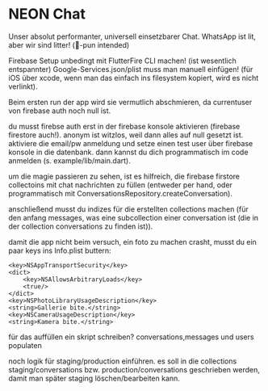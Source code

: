 
# NEON Chat

Unser absolut performanter, universell einsetzbarer Chat. WhatsApp ist lit, aber wir sind litter! (🏴󠁧󠁢󠁥󠁮󠁧󠁿-pun intended)

Firebase Setup unbedingt mit FlutterFire CLI machen! (ist wesentlich entspannter)
Google-Services.json/plist muss man manuell einfügen! (für iOS über xcode, wenn man das einfach ins filesystem kopiert, wird es nicht verlinkt).

Beim ersten run der app wird sie vermutlich abschmieren, da currentuser von firebase auth noch null ist.

du musst firebse auth erst in der firebase konsole aktivieren (firebase firestore auch!).
anonym ist witzlos, weil dann alles auf null gesetzt ist. aktiviere die email/pw anmeldung und setze einen test user über firebase konsole in die datenbank. dann kannst du dich 
programmatisch im code anmelden (s. example/lib/main.dart).

um die magie passieren zu sehen, ist es hilfreich, die firebase firstore collectoins mit chat nachrichten zu füllen (entweder per hand, oder programmatisch mit ConversationsRepository.createConversation).

anschließend musst du indizes für die erstellten collections machen (für den anfang messages, was eine subcollection einer conversation ist (die in der collection conversations zu finden ist)).

damit die app nicht beim versuch, ein foto zu machen crasht, musst du ein paar keys ins Info.plist buttern: 
```
<key>NSAppTransportSecurity</key>
<dict>
	<key>NSAllowsArbitraryLoads</key>
	<true/>
</dict>
<key>NSPhotoLibraryUsageDescription</key>
<string>Gallerie bite.</string>
<key>NSCameraUsageDescription</key>
<string>Kamera bite.</string>
```

für das auffüllen ein skript schreiben? conversations,messages und users populaten

noch logik für staging/production einführen. es soll in die collections staging/conversations bzw. production/conversations geschrieben werden, damit man später staging löschen/bearbeiten kann.
<!-- 
## Stand 17.02.21:
- habe Hadis Code aus Papeo kopiert und ihn syntax-fehler-frei im package zum laufen gebracht
- package kann in flutter projekte importiert werden
- viele files sind komplett auskommentiert (oft im data/models ordner), da sie durch freezed
redundant geworden sind. habe sie noch nicht gelöscht, da ich zu testungszwecken gerne
hadis komplette codebase behalten möchte.
- bei einigen files ist daher im unteren teil ein ```TODO: old```, als Verweis auf die alte Implementierung

- das ziel war folgende verwendung: in der ```main.dart``` des flutter projekts muss zunächst

```dart 
NEONChat.initializeChat(...);
```

aufgerufen werden, mit allen für den Chat nötigen Abhängigkeiten (firebaseAuth, firebaseFirestore etc.). auf diese weise können wir singletons erzeugen (ohne getIt, da das leider nicht auf die packages sieht, sondern nur in der flutter app bleibt).

Erst nachdem der ```init``` call stattgefunden hat, kann man auf die getter von ```NEONChat``` zugreifen. Verwendung habe ich mir folgendermaßen vorgestellt:

```dart
//Das hier ist in einem Chat-UI-bezogenen File, z.B. ChatPage:
...
return BlocProvider<ChatSearchBloc, ChatSearchState>(
    create: (_) => NEONChat.chatSearchBloc,
    ...
);
```

etc. Auf die Chat-bezogenen Blocs wird also nicht via ```getIt```, sondern statisch zugegriffen. Außerdem exportiert das package zahlreiche Widgets, wie z.B. die ```ChatBottomBar``` (die ganzen ätzenden Features davon wie z.B. FilePicker, AudioRecorder sind leider noch nicht getestet, aber 1-zu-1 von papeo übernommen und da liefen sie 🤪 - also feel free das auszutesten!).

Sollte das zu schwammig oder etwas unklar sein, mich (Julien) einfach auf Slack/WhatsApp anhauen! -->

<!-- ## Features

TODO: List what your package can do. Maybe include images, gifs, or videos.

## Getting started

TODO: List prerequisites and provide or point to information on how to
start using the package.

## Usage

TODO: Include short and useful examples for package users. Add longer examples
to `/example` folder. 

```dart
const like = 'sample';
```

## Additional information

TODO: Tell users more about the package: where to find more information, how to 
contribute to the package, how to file issues, what response they can expect 
from the package authors, and more. -->
